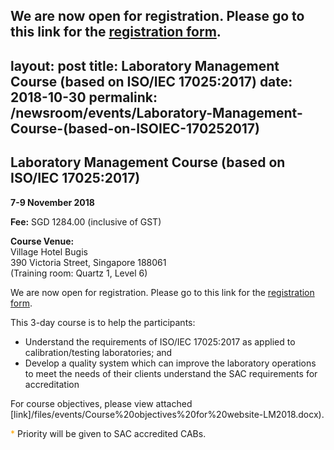 We are now open for registration.  Please go to this link for the [registration form]().
---
layout: post
title: Laboratory Management Course (based on ISO/IEC 17025:2017)
date: 2018-10-30
permalink: /newsroom/events/Laboratory-Management-Course-(based-on-ISOIEC-170252017)
---
## Laboratory Management Course (based on ISO/IEC 17025:2017)
**7-9 November 2018**

**Fee:** SGD 1284.00 (inclusive of GST)

**Course Venue:**  
Village Hotel Bugis  
390 Victoria Street, Singapore 188061  
(Training room: Quartz 1, Level 6)

We are now open for registration.  Please go to this link for the [registration form](/files/events/Registration%20form%20(LM-Nov%202018).docx).

This 3-day course is to help the participants:  
* Understand the requirements of ISO/IEC 17025:2017 as applied to calibration/testing laboratories; and  
* Develop a quality system which can improve the laboratory operations to meet the needs of their clients understand the SAC requirements for accreditation

For course objectives, please view attached [link]/files/events/Course%20objectives%20for%20website-LM2018.docx).

<span style="color:orange">*</span> Priority will be given to SAC accredited CABs.
